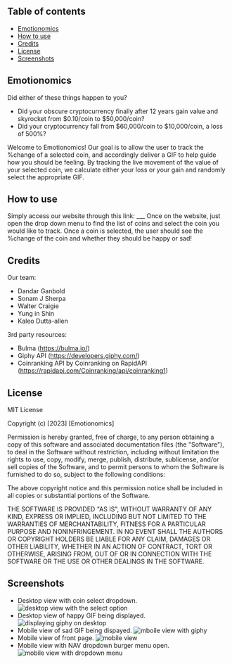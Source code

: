 ## Table of contents
* [Emotionomics](#emotionomics)
* [How to use](#how-to-use)
* [Credits](#credits)
* [License](#license)
* [Screenshots](#screenshots)

## Emotionomics

Did either of these things happen to you?
* Did your obscure cryptocurrency finally after 12 years gain value and skyrocket from $0.10/coin to $50,000/coin?
* Did your cryptocurrency fall from $60,000/coin to $10,000/coin, a loss of 500%?

Welcome to Emotionomics!
Our goal is to allow the user to track the %change of a selected coin, and accordingly deliver a GIF to help guide how you should be feeling.
By tracking the live movement of the value of your selected coin, we calculate either your loss or your gain and randomly select the appropriate GIF.

## How to use 

Simply access our website through this link: ___ 
Once on the website, just open the drop down menu to find the list of coins and select the coin you would like to track. 
Once a coin is selected, the user should see the %change of the coin and whether they should be happy or sad!

## Credits

Our team:
* Dandar Ganbold
* Sonam J Sherpa
* Walter Craigie
* Yung in Shin
* Kaleo Dutta-allen

3rd party resources:
* Bulma (https://bulma.io/)
* Giphy API (https://developers.giphy.com/)
* Coinranking API by Coinranking on RapidAPI (https://rapidapi.com/Coinranking/api/coinranking1)

## License

MIT License

Copyright (c) [2023] [Emotionomics]

Permission is hereby granted, free of charge, to any person obtaining a copy
of this software and associated documentation files (the "Software"), to deal
in the Software without restriction, including without limitation the rights
to use, copy, modify, merge, publish, distribute, sublicense, and/or sell
copies of the Software, and to permit persons to whom the Software is
furnished to do so, subject to the following conditions:

The above copyright notice and this permission notice shall be included in all
copies or substantial portions of the Software.

THE SOFTWARE IS PROVIDED "AS IS", WITHOUT WARRANTY OF ANY KIND, EXPRESS OR
IMPLIED, INCLUDING BUT NOT LIMITED TO THE WARRANTIES OF MERCHANTABILITY,
FITNESS FOR A PARTICULAR PURPOSE AND NONINFRINGEMENT. IN NO EVENT SHALL THE
AUTHORS OR COPYRIGHT HOLDERS BE LIABLE FOR ANY CLAIM, DAMAGES OR OTHER
LIABILITY, WHETHER IN AN ACTION OF CONTRACT, TORT OR OTHERWISE, ARISING FROM,
OUT OF OR IN CONNECTION WITH THE SOFTWARE OR THE USE OR OTHER DEALINGS IN THE
SOFTWARE.

## Screenshots

* Desktop view with coin select dropdown.
![desktop view with the select option](https://user-images.githubusercontent.com/62633136/227818883-44f66220-e5ad-4551-8fff-2006cf3aaa1e.png)
* Desktop view of happy GIF being displayed.
![displaying giphy on desktop](https://user-images.githubusercontent.com/62633136/227818918-acbba234-883b-464a-bd94-2d624e3e8c83.png)
* Mobile view of sad GIF being dispayed.
![mboile view with giphy](https://user-images.githubusercontent.com/62633136/227818932-c810a3a3-a1b4-4139-9b3c-c51b19f316d0.png)
* Mobile view of front page.
![mobile view](https://user-images.githubusercontent.com/62633136/227818959-2da09c17-fdea-4b6f-a6c4-12b8093b0df7.png)
* Mobile view with NAV dropdown burger menu open.
![mobile view with dropdown menu](https://user-images.githubusercontent.com/62633136/227818968-3f14fb53-286c-4814-931c-2ff994e80873.png)

